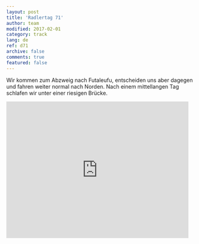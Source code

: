 ```yaml
---   
layout: post 
title: 'Radlertag 71'  
author: team 
modified: 2017-02-01
category: track 
lang: de 
ref: d71
archive: false 
comments: true 
featured: false 
--- 
```


 Wir kommen zum Abzweig nach Futaleufu, entscheiden uns aber dagegen und fahren weiter normal nach Norden. Nach einem mittellangen Tag schlafen wir unter einer riesigen Brücke.                                                                                                                                                                                                                                                                                                                              

<iframe width='480' height='360' src='http://track-kit.net/maps_s3/?v=embed&track=235128.gpx' frameborder='0' allowfullscreen></iframe>